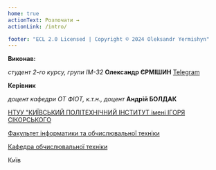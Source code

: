 ```yaml
---
home: true
actionText: Розпочати →
actionLink: /intro/

footer: "ECL 2.0 Licensed | Copyright © 2024 Oleksandr Yermishyn"
---
```



**Виконав:** 

*студент 2-го курсу, групи ІМ-32*<span padding-right:5em></span> **Олександр ЄРМІШИН** [Telegram](https://t.me/ErmishinS)


**Керівник**

*доцент кафедри ОТ ФІОТ, к.т.н., доцент*<span padding-right:5em></span> **Андрій БОЛДАК** 

[НТУУ "КИЇВСЬКИЙ ПОЛІТЕХНІЧНИЙ ІНСТИТУТ імені ІГОРЯ СІКОРСЬКОГО](https://kpi.ua/)

[Факультет інформатики та обчислювальної техніки](https://fiot.kpi.ua/)

[Кафедра обчислювальної техніки](https://comsys.kpi.ua/)

Київ
